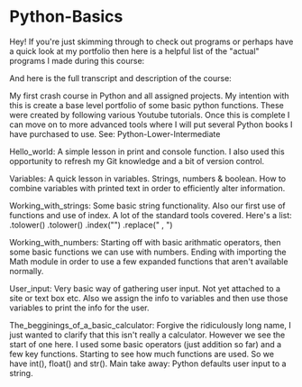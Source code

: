 # Python-Basics

Hey! If you're just skimming through to check out programs or perhaps have a quick look at my portfolio then here is a helpful list of the "actual" programs I made during this course:



And here is the full transcript and description of the course:

My first crash course in Python and all assigned projects. My intention with this is create a base level portfolio of some basic python functions. These were created by following various Youtube tutorials. Once this is complete I can move on to more advanced tools where I will put several Python books I have purchased to use. See: Python-Lower-Intermediate


Hello_world: A simple lesson in print and console function. I also used this opportunity to refresh my Git knowledge and a bit of version control.


Variables: A quick lesson in variables. Strings, numbers & boolean. How to combine variables with printed text in order to efficiently alter information. 


Working_with_strings: Some basic string functionality. Also our first use of functions and use of index. A lot of the standard tools covered. Here's a list: .tolower() .tolower() .index("") .replace(" , ")


Working_with_numbers: Starting off with basic arithmatic operators, then some basic functions we can use with numbers. Ending with importing the Math module in order to use a few expanded functions that aren't available normally. 


User_input: Very basic way of gathering user input. Not yet attached to a site or text box etc. Also we assign the info to variables and then use those variables to print the info for the user. 

The_begginings_of_a_basic_calculator: Forgive the ridiculously long name, I just wanted to clarify that this isn't really a calculator. However we see the start of one here. I used some basic operators (just addition so far) and a few key functions. Starting to see how much functions are used. So we have int(), float() and str(). Main take away: Python defaults user input to a string. 
